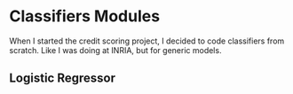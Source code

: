 # Classifiers Modules

When I started the credit scoring project, I decided to code classifiers from scratch. Like I was doing at INRIA, but for generic models.

## Logistic Regressor


